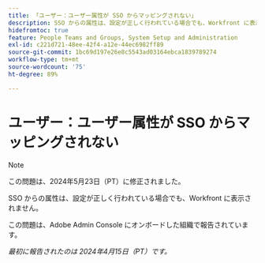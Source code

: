 ```yaml
---
title: 「ユーザー：ユーザー属性が SSO からマッピングされない」
description: SSO からの属性は、設定が正しく行われている場合でも、Workfront に表示されません。
hidefromtoc: true
feature: People Teams and Groups, System Setup and Administration
exl-id: c221d721-48ee-42f4-a12e-44ec6982ff89
source-git-commit: 1bc69d197e26e8c5543ad03164ebca1839789274
workflow-type: tm+mt
source-wordcount: '75'
ht-degree: 89%

---
```


# ユーザー：ユーザー属性が SSO からマッピングされない

>[!NOTE]
>
>この問題は、2024年5月23日（PT）に修正されました。

SSO からの属性は、設定が正しく行われている場合でも、Workfront に表示されません。

この問題は、Adobe Admin Console にオンボードした組織で報告されています。

_最初に報告されたのは 2024年4月15日（PT）です。_
